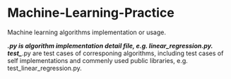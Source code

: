 # Machine-Learning-Practice
Machine learning algorithms implementation or usage.  

***.py is algorithm implementation detail file, e.g. linear_regression.py.  
test_***.py are test cases of corresponing algorithms, including test cases of self implementations and commenly used public libraries, e.g. test_linear_regression.py.